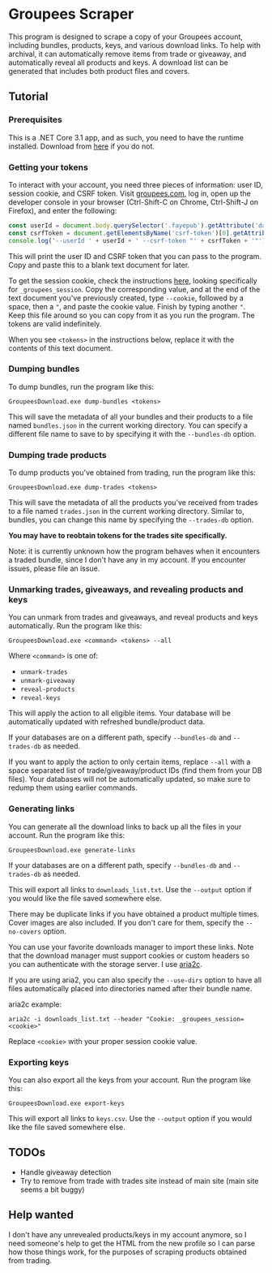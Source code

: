 Groupees Scraper
================

This program is designed to scrape a copy of your Groupees account, including
bundles, products, keys, and various download links. To help with archival, it
can automatically remove items from trade or giveaway, and automatically
reveal all products and keys. A download list can be generated that includes
both product files and covers.

Tutorial
--------

### Prerequisites

This is a .NET Core 3.1 app, and as such, you need to have the runtime
installed. Download from [here](https://dotnet.microsoft.com/en-us/download/dotnet/3.1)
if you do not.

### Getting your tokens

To interact with your account, you need three pieces of information: user ID,
session cookie, and CSRF token. Visit [groupees.com](https://groupees.com),
log in, open up the developer console in your browser
(Ctrl-Shift-C on Chrome, Ctrl-Shift-J on Firefox), and enter the following:

```js
const userId = document.body.querySelector('.fayepub').getAttribute('data-user');
const csrfToken = document.getElementsByName('csrf-token')[0].getAttribute('content');
console.log('--userId ' + userId + ' --csrf-token "' + csrfToken + '"');
```

This will print the user ID and CSRF token that you can pass to the program.
Copy and paste this to a blank text document for later.

To get the session cookie, check the instructions [here](https://www.cookieyes.com/blog/how-to-check-cookies-on-your-website-manually/),
looking specifically for `_groupees_session`. Copy the corresponding value,
and at the end of the text document you've previously created, type
`--cookie`, followed by a space, then a `"`, and paste the cookie value.
Finish by typing another `"`. Keep this file around so you can copy from it
as you run the program. The tokens are valid indefinitely.

When you see `<tokens>` in the instructions below, replace it with the contents
of this text document.

### Dumping bundles

To dump bundles, run the program like this:

```
GroupeesDownload.exe dump-bundles <tokens>
```

This will save the metadata of all your bundles and their products to a file
named `bundles.json` in the current working directory. You can specify a
different file name to save to by specifying it with the `--bundles-db` option.

### Dumping trade products

To dump products you've obtained from trading, run the program like this:

```
GroupeesDownload.exe dump-trades <tokens>
```

This will save the metadata of all the products you've received from trades to
a file named `trades.json` in the current working directory. Similar to,
bundles, you can change this name by specifying the `--trades-db` option.

**You may have to reobtain tokens for the trades site specifically.**

Note: it is currently unknown how the program behaves when it encounters a
traded bundle, since I don't have any in my account. If you encounter issues,
please file an issue.

### Unmarking trades, giveaways, and revealing products and keys

You can unmark from trades and giveaways, and reveal products and keys
automatically. Run the program like this:

```
GroupeesDownload.exe <command> <tokens> --all
```

Where `<command>` is one of:
- `unmark-trades`
- `unmark-giveaway`
- `reveal-products`
- `reveal-keys`

This will apply the action to all eligible items. Your database will be
automatically updated with refreshed bundle/product data.

If your databases are on a different path, specify `--bundles-db` and
`--trades-db` as needed.

If you want to apply the action to only certain items, replace `--all` with
a space separated list of trade/giveaway/product IDs (find them from your DB
files). Your databases will not be automatically updated, so make sure to
redump them using earlier commands.

### Generating links

You can generate all the download links to back up all the files in your
account. Run the program like this:

```
GroupeesDownload.exe generate-links
```

If your databases are on a different path, specify `--bundles-db` and
`--trades-db` as needed.

This will export all links to `downloads_list.txt`. Use the `--output` option
if you would like the file saved somewhere else.

There may be duplicate links if you have obtained a product multiple times.
Cover images are also included. If you don't care for them, specify the
`--no-covers` option.

You can use your favorite downloads manager to import these links. Note that
the download manager must support cookies or custom headers so you can
authenticate with the storage server. I use [aria2c](https://aria2.github.io/).

If you are using aria2, you can also specify the `--use-dirs` option to have
all files automatically placed into directories named after their bundle name.

aria2c example:

```
aria2c -i downloads_list.txt --header "Cookie: _groupees_session=<cookie>"
```

Replace `<cookie>` with your proper session cookie value.

### Exporting keys

You can also export all the keys from your account. Run the program like
this:

```
GroupeesDownload.exe export-keys
```

This will export all links to `keys.csv`. Use the `--output` option
if you would like the file saved somewhere else.

TODOs
-----
- Handle giveaway detection
- Try to remove from trade with trades site instead of main site (main site
  seems a bit buggy)

Help wanted
-----------
I don't have any unrevealed products/keys in my account anymore, so I need
someone's help to get the HTML from the new profile so I can parse how those
things work, for the purposes of scraping products obtained from trading.
